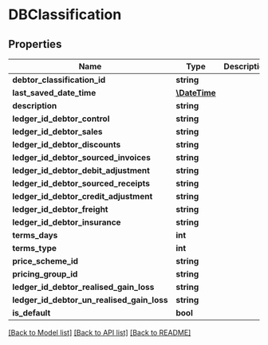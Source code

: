 # DBClassification

## Properties
Name | Type | Description | Notes
------------ | ------------- | ------------- | -------------
**debtor_classification_id** | **string** |  | [optional] 
**last_saved_date_time** | [**\DateTime**](\DateTime.md) |  | [optional] 
**description** | **string** |  | [optional] 
**ledger_id_debtor_control** | **string** |  | [optional] 
**ledger_id_debtor_sales** | **string** |  | [optional] 
**ledger_id_debtor_discounts** | **string** |  | [optional] 
**ledger_id_debtor_sourced_invoices** | **string** |  | [optional] 
**ledger_id_debtor_debit_adjustment** | **string** |  | [optional] 
**ledger_id_debtor_sourced_receipts** | **string** |  | [optional] 
**ledger_id_debtor_credit_adjustment** | **string** |  | [optional] 
**ledger_id_debtor_freight** | **string** |  | [optional] 
**ledger_id_debtor_insurance** | **string** |  | [optional] 
**terms_days** | **int** |  | [optional] 
**terms_type** | **int** |  | [optional] 
**price_scheme_id** | **string** |  | [optional] 
**pricing_group_id** | **string** |  | [optional] 
**ledger_id_debtor_realised_gain_loss** | **string** |  | [optional] 
**ledger_id_debtor_un_realised_gain_loss** | **string** |  | [optional] 
**is_default** | **bool** |  | [optional] 

[[Back to Model list]](../README.md#documentation-for-models) [[Back to API list]](../README.md#documentation-for-api-endpoints) [[Back to README]](../README.md)


